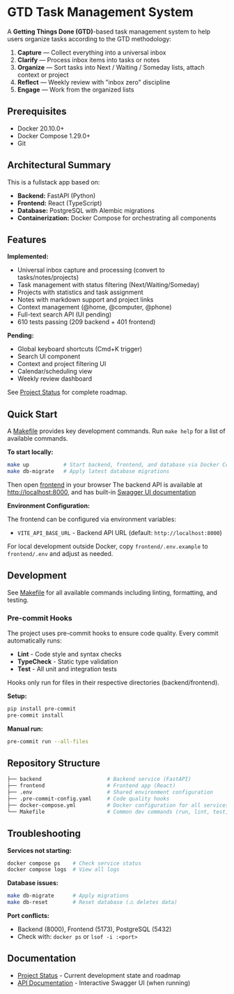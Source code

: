 # GTD Task Management System

A **Getting Things Done (GTD)**-based task management system to help users organize tasks according to the GTD methodology:
1. **Capture** — Collect everything into a universal inbox
2. **Clarify** — Process inbox items into tasks or notes
3. **Organize** — Sort tasks into Next / Waiting / Someday lists, attach context or project
4. **Reflect** — Weekly review with "inbox zero" discipline
5. **Engage** — Work from the organized lists

## Prerequisites

- Docker 20.10.0+
- Docker Compose 1.29.0+
- Git

## Architectural Summary

This is a fullstack app based on:
- **Backend:** FastAPI (Python)
- **Frontend:** React (TypeScript)
- **Database:** PostgreSQL with Alembic migrations
- **Containerization:** Docker Compose for orchestrating all components

## Features

**Implemented:**
- Universal inbox capture and processing (convert to tasks/notes/projects)
- Task management with status filtering (Next/Waiting/Someday)
- Projects with statistics and task assignment
- Notes with markdown support and project links
- Context management (@home, @computer, @phone)
- Full-text search API (UI pending)
- 610 tests passing (209 backend + 401 frontend)

**Pending:**
- Global keyboard shortcuts (Cmd+K trigger)
- Search UI component
- Context and project filtering UI
- Calendar/scheduling view
- Weekly review dashboard

See [Project Status](.claude/status.md) for complete roadmap.

## Quick Start

A [Makefile](/Makefile) provides key development commands.
Run `make help` for a list of available commands.

**To start locally:**

```bash
make up           # Start backend, frontend, and database via Docker Compose
make db-migrate   # Apply latest database migrations
```

Then open [frontend](http://localhost:5173) in your browser
The backend API is available at [http://localhost:8000](http://localhost:8000), and has built-in [Swagger UI documentation](http://localhost:8000/docs)

**Environment Configuration:**

The frontend can be configured via environment variables:
- `VITE_API_BASE_URL` - Backend API URL (default: `http://localhost:8000`)

For local development outside Docker, copy `frontend/.env.example` to `frontend/.env` and adjust as needed.

## Development

See [Makefile](Makefile) for all available commands including linting, formatting, and testing.

### Pre-commit Hooks

The project uses pre-commit hooks to ensure code quality. Every commit automatically runs:
- **Lint** - Code style and syntax checks
- **TypeCheck** - Static type validation
- **Test** - All unit and integration tests

Hooks only run for files in their respective directories (backend/frontend).

**Setup:**
```bash
pip install pre-commit
pre-commit install
```

**Manual run:**
```bash
pre-commit run --all-files
```

## Repository Structure

```bash
├── backend                     # Backend service (FastAPI)
├── frontend                    # Frontend app (React)
├── .env                        # Shared environment configuration
├── .pre-commit-config.yaml     # Code quality hooks
├── docker-compose.yml          # Docker configuration for all services
└── Makefile                    # Common dev commands (run, lint, test, etc.)
```

## Troubleshooting

**Services not starting:**
```bash
docker compose ps    # Check service status
docker compose logs  # View all logs
```

**Database issues:**
```bash
make db-migrate      # Apply migrations
make db-reset        # Reset database (⚠️ deletes data)
```

**Port conflicts:**
- Backend (8000), Frontend (5173), PostgreSQL (5432)
- Check with: `docker ps` or `lsof -i :<port>`

## Documentation

- [Project Status](.claude/status.md) - Current development state and roadmap
- [API Documentation](http://localhost:8000/docs) - Interactive Swagger UI (when running)
